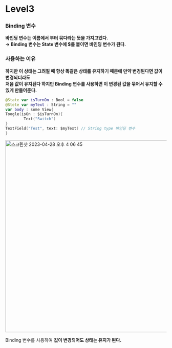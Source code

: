# Level3 

### Binding 변수
**바인딩 변수는 이름에서 부터 묶다라는 뜻을 가지고있다.**   
**→ Binding 변수는 State 변수에 $를 붙이면 바인딩 변수가 된다.**

### **사용하는 이유**
**하지만 이 상태는 그려질 때 항상 똑같은 상태를 유지하기 때문에 만약 변경된다면 값이 변경되더라도   
처음 값이 유지된다 하지만 Binding 변수를 사용하면 이 변경된 값을 묶어서 유지할 수 있게 만들어준다.**

```swift
@State var isTurnOn : Bool = false
@Stete var myText : String = "" 
var body : some View{
Toogle(isOn : $isTurnOn){
        Text("Switch")
}
TextField("Test", text: $myText) // String type 바인딩 변수
}
```

<img width="600" alt="스크린샷 2023-04-28 오후 4 06 45" src="https://user-images.githubusercontent.com/36671600/235078543-b1308878-09ff-4606-b60a-b7f0b7f4e800.png">

Binding 변수를 사용하여 **값이 변경되어도 상태는 유지가 된다.**
